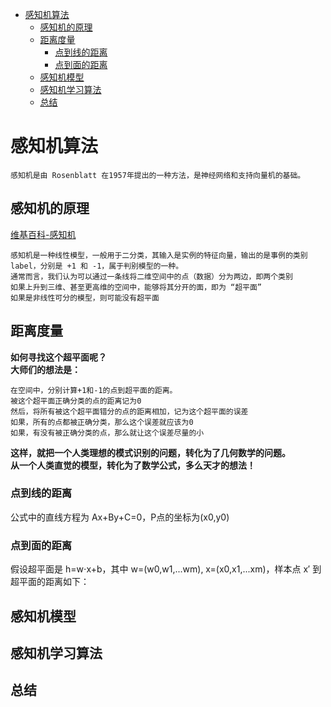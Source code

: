   * [感知机算法](https://github.com/sfonly/Machine_Learning/new/master/Theory/Perceptron/Readme.md/#感知机算法)
    * [感知机的原理](https://github.com/sfonly/Machine_Learning/new/master/Theory/Perceptron/Readme.md/#感知机的原理)
    * [距离度量](https://github.com/sfonly/Machine_Learning/new/master/Theory/Perceptron/Readme.md/#距离度量)
      * [点到线的距离](https://github.com/sfonly/Machine_Learning/new/master/Theory/Perceptron/Readme.md/#点到线的距离)
      * [点到面的距离](https://github.com/sfonly/Machine_Learning/new/master/Theory/Perceptron/Readme.md/#点到面的距离)
    * [感知机模型](https://github.com/sfonly/Machine_Learning/new/master/Theory/Perceptron/Readme.md/#感知机模型)
    * [感知机学习算法](https://github.com/sfonly/Machine_Learning/new/master/Theory/Perceptron/Readme.md/#感知机学习算法)
    * [总结](https://github.com/sfonly/Machine_Learning/new/master/Theory/Perceptron/Readme.md/#总结)
    
# 感知机算法       
    感知机是由 Rosenblatt 在1957年提出的一种方法，是神经网络和支持向量机的基础。
## 感知机的原理
[维基百科-感知机](https://zh.wikipedia.org/zh-hans/感知器)  

    感知机是一种线性模型，一般用于二分类，其输入是实例的特征向量，输出的是事例的类别label，分别是 +1 和 -1，属于判别模型的一种。  
    通常而言，我们认为可以通过一条线将二维空间中的点（数据）分为两边，即两个类别
    如果上升到三维、甚至更高维的空间中，能够将其分开的面，即为 “超平面”
    如果是非线性可分的模型，则可能没有超平面

## 距离度量
  **如何寻找这个超平面呢？**  
  **大师们的想法是：**  
  
    在空间中，分别计算+1和-1的点到超平面的距离。  
    被这个超平面正确分类的点的距离记为0  
    然后，将所有被这个超平面错分的点的距离相加，记为这个超平面的误差  
    如果，所有的点都被正确分类，那么这个误差就应该为0
    如果，有没有被正确分类的点，那么就让这个误差尽量的小
    
  **这样，就把一个人类理想的模式识别的问题，转化为了几何数学的问题。**   
  **从一个人类直觉的模型，转化为了数学公式，多么天才的想法！**  
### 点到线的距离
公式中的直线方程为 Ax+By+C=0，P点的坐标为(x0,y0)
    
    
### 点到面的距离
假设超平面是 h=w⋅x+b，其中 w=(w0,w1,...wm), x=(x0,x1,...xm)，样本点 x′ 到超平面的距离如下：

## 感知机模型


## 感知机学习算法


## 总结


















